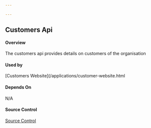 ```yaml
---
 
---
```


## Customers Api

#### Overview 
The customers api provides details on customers of the organisation

#### Used by
[Customers Website](/applications/customer-website.html

#### Depends On
N/A

#### Source Control
[Source Control](https://github.com/solcada/livingdocosample)